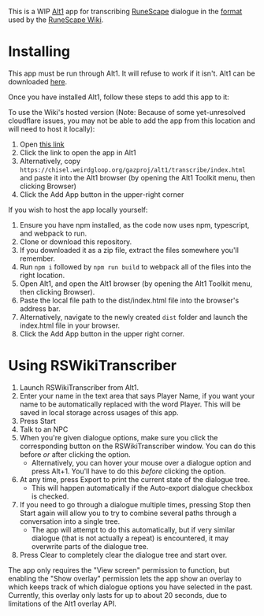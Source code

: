 This is a WIP [Alt1](https://runeapps.org/alt1) app for transcribing [RuneScape](https://rs.game) dialogue in the [format](https://rs.wiki/RS:Style_guide/Transcripts) used by the [RuneScape Wiki](https://rs.wiki).

# Installing

This app must be run through Alt1. It will refuse to work if it isn't. Alt1 can be downloaded [here](https://runeapps.org).

Once you have installed Alt1, follow these steps to add this app to it:

To use the Wiki's hosted version (Note: Because of some yet-unresolved cloudflare issues, you may not be able to add the app from this location and will need to host it locally):

1. Open [this link](https://chisel.weirdgloop.org/gazproj/alt1/transcribe/index.html)
2. Click the link to open the app in Alt1
  1. Alternatively, copy `https://chisel.weirdgloop.org/gazproj/alt1/transcribe/index.html` and paste it into the Alt1 browser (by opening the Alt1 Toolkit menu, then clicking Browser)
3. Click the Add App button in the upper-right corner

If you wish to host the app locally yourself:

1. Ensure you have npm installed, as the code now uses npm, typescript, and webpack to run.
2. Clone or download this repository.
  1. If you downloaded it as a zip file, extract the files somewhere you'll remember.
3. Run `npm i` followed by `npm run build` to webpack all of the files into the right location.
4. Open Alt1, and open the Alt1 browser (by opening the Alt1 Toolkit menu, then clicking Browser).
  1. Paste the local file path to the dist/index.html file into the browser's address bar.
  2. Alternatively, navigate to the newly created `dist` folder and launch the index.html file in your browser.
5. Click the Add App button in the upper right corner.

# Using RSWikiTranscriber

1. Launch RSWikiTranscriber from Alt1.
2. Enter your name in the text area that says Player Name, if you want your name to be automatically replaced with the word Player. This will be saved in local storage across usages of this app.
3. Press Start
4. Talk to an NPC
5. When you're given dialogue options, make sure you click the corresponding button on the RSWikiTranscriber window. You can do this before *or* after clicking the option.
    * Alternatively, you can hover your mouse over a dialogue option and press Alt+1. You'll have to do this *before* clicking the option.
6. At any time, press Export to print the current state of the dialogue tree. 
    * This will happen automatically if the Auto-export dialogue checkbox is checked.
7. If you need to go through a dialogue multiple times, pressing Stop then Start again will allow you to try to combine several paths through a conversation into a single tree. 
    * The app will attempt to do this automatically, but if very similar dialogue (that is not actually a repeat) is encountered, it may overwrite parts of the dialogue tree.
8. Press Clear to completely clear the dialogue tree and start over.

The app only requires the "View screen" permission to function, but enabling the "Show overlay" permission lets the app show an overlay to which keeps track of which dialogue options you have selected in the past.
Currently, this overlay only lasts for up to about 20 seconds, due to limitations of the Alt1 overlay API.
